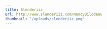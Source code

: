 ```yaml
---
title: Slenderiiz
url: http://www.slenderiiz.com/NancyBilodeau
thumbnail: "/uploads/slenderiiz.png"
---
```

